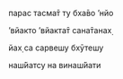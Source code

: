 парас тасма̄т ту бха̄во ’нйо

’вйакто ’вйакта̄т сана̄танах̣

йах̣ са сарвешу бхӯтешу

наш́йатсу на винаш́йати